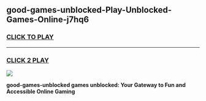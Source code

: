 
## good-games-unblocked-Play-Unblocked-Games-Online-j7hq6
<h3>
<a href="https://premium76.site?title=good-games-unblocked&ref=25A">CLICK TO PLAY</a></h3>
<hr>

<h3>
<a href="https://premium76.site?title=good-games-unblocked&ref=25A">CLICK 2 PLAY</a>
  
</h3>

<a href="https://premium76.site?title=good-games-unblocked&ref=25A"><img src="https://clearcache.store/games.png"></a>


**good-games-unblocked games unblocked: Your Gateway to Fun and Accessible Online Gaming**

